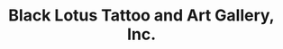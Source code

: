 ---
title: "Black Lotus Tattoo and Art Gallery, Inc."
url: /ocala/black-lotus-tattoo-and-art-gallery-inc/
shop: Tattoo
---
